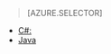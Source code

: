 > [AZURE.SELECTOR]
- [C#:](../articles/iot-hub/iot-hub-csharp-csharp-process-d2c.md)
- [Java](../articles/iot-hub/iot-hub-java-java-process-d2c.md)
